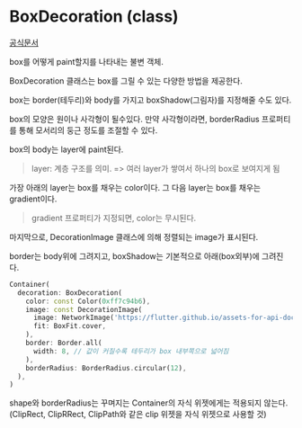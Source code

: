 # BoxDecoration (class)
[공식문서](https://api.flutter.dev/flutter/painting/BoxDecoration-class.html)

box를 어떻게 paint할지를 나타내는 불변 객체.

BoxDecoration 클래스는 box를 그릴 수 있는 다양한 방법을 제공한다.

box는 border(테두리)와 body를 가지고 boxShadow(그림자)를 지정해줄 수도 있다.

box의 모양은 원이나 사각형이 될수있다. 만약 사각형이라면, borderRadius 프로퍼티를 통해 모서리의 둥근 정도를 조절할 수 있다.

box의 body는 layer에 paint된다. 
> layer: 계층 구조를 의미. 
> => 여러 layer가 쌓여서 하나의 box로 보여지게 됨  

가장 아래의 layer는 box를 채우는 color이다. 그 다음 layer는 box를 채우는 gradient이다.
> gradient 프로퍼티가 지정되면, color는 무시된다.

마지막으로, DecorationImage 클래스에 의해 정렬되는 image가 표시된다. 

border는 body위에 그려지고, boxShadow는 기본적으로 아래(box외부)에 그려진다.

```dart
Container(
  decoration: BoxDecoration(
    color: const Color(0xff7c94b6),
    image: const DecorationImage(
      image: NetworkImage('https://flutter.github.io/assets-for-api-docs/assets/widgets/owl-2.jpg'),
      fit: BoxFit.cover,
    ),
    border: Border.all(
      width: 8, // 값이 커질수록 테두리가 box 내부쪽으로 넓어짐
    ),
    borderRadius: BorderRadius.circular(12),
  ),
)
```

shape와 borderRadius는 꾸며지는 Container의 자식 위젯에게는 적용되지 않는다.  
(ClipRect, ClipRRect, ClipPath와 같은 clip 위젯을 자식 위젯으로 사용할 것) 

